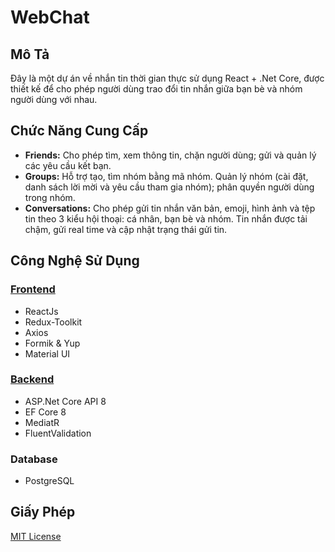 # WebChat

## Mô Tả

Đây là một dự án về nhắn tin thời gian thực sử dụng React + .Net Core, được thiết kế để cho phép người dùng trao đổi tin nhắn giữa bạn bè và nhóm người dùng với nhau.

## Chức Năng Cung Cấp

- **Friends:** Cho phép tìm, xem thông tin, chặn người dùng; gửi và quản lý các yêu cầu kết bạn.
- **Groups:** Hỗ trợ tạo, tìm nhóm bằng mã nhóm. Quản lý nhóm (cài đặt, danh sách lời mời và yêu cầu tham gia nhóm); phân quyền người dùng trong nhóm.
- **Conversations:** Cho phép gửi tin nhắn văn bản, emoji, hình ảnh và tệp tin theo 3 kiểu hội thoại: cá nhân, bạn bè và nhóm. Tin nhắn được tải chậm, gửi real time và cập nhật trạng thái gửi tin.

## Công Nghệ Sử Dụng

### [Frontend](https://github.com/phancongthanh/WebChat/blob/main/WebChat.Client/package.json)

- ReactJs
- Redux-Toolkit
- Axios
- Formik & Yup
- Material UI

### [Backend](https://github.com/phancongthanh/WebChat/blob/main/Directory.Packages.props)

- ASP.Net Core API 8
- EF Core 8
- MediatR
- FluentValidation

### Database

- PostgreSQL

## Giấy Phép

[MIT License](https://github.com/phancongthanh/WebChat/blob/main/README.md)
